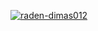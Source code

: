 [![raden-dimas012](https://circleci.com/gh/raden-dimas012/MYMADE.svg?style=svg)](https://circleci.com/gh/raden-dimas012/MYMADE)
